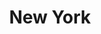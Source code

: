 ---
title: New York
category: paintings
series: tokyo
year: 2012
image: newyork.jpg
size: 
materials: acrylic on canvas
---